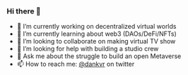 ### Hi there 👋

- 🔭 I’m currently working on decentralized virtual worlds
- 🌱 I’m currently learning about web3 (DAOs/DeFi/NFTs)
- 👯 I’m looking to collaborate on making virtual TV show
- 🤔 I’m looking for help with building a studio crew
- 💬 Ask me about the struggle to build an open Metaverse
- 📫 How to reach me: [@dankvr](https://twitter.com/dankvr) on twitter
